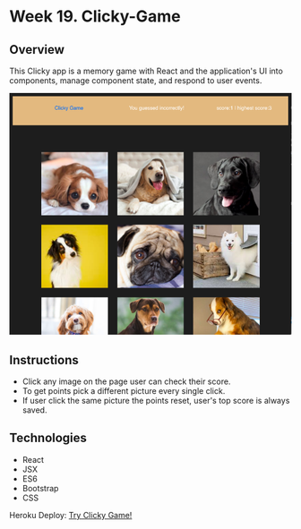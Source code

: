 # Week 19. Clicky-Game

## Overview

This Clicky app is a memory game with React and the application's UI into components, manage component state, and respond to user events.

![ClickyGame](./public/assets/images/clicky-game.png)

## Instructions

- Click any image on the page user can check their score.
- To get points pick a different picture every single click. 
- If user click the same picture the points reset, user's top score is always saved.  

## Technologies 

- React
- JSX
- ES6
- Bootstrap
- CSS

Heroku Deploy: [Try Clicky Game!](https://grace8512.github.io/Clicky-Game/)
